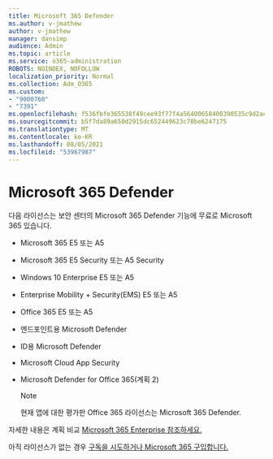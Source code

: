 ```yaml
---
title: Microsoft 365 Defender
ms.author: v-jmathew
author: v-jmathew
manager: dansimp
audience: Admin
ms.topic: article
ms.service: o365-administration
ROBOTS: NOINDEX, NOFOLLOW
localization_priority: Normal
ms.collection: Adm_O365
ms.custom:
- "9000760"
- "7391"
ms.openlocfilehash: f536fbfe365538f49cee93f77f4a56400658400390535c9d2ae142004b2c2274
ms.sourcegitcommit: b5f7da89a650d2915dc652449623c78be6247175
ms.translationtype: MT
ms.contentlocale: ko-KR
ms.lasthandoff: 08/05/2021
ms.locfileid: "53967987"
---
```

# <a name="licenses-for-microsoft-365-defender"></a>Microsoft 365 Defender

다음 라이선스는 보안 센터의 Microsoft 365 Defender 기능에 무료로 Microsoft 365 있습니다.

- Microsoft 365 E5 또는 A5
- Microsoft 365 E5 Security 또는 A5 Security
- Windows 10 Enterprise E5 또는 A5
- Enterprise Mobility + Security(EMS) E5 또는 A5
- Office 365 E5 또는 A5
- 엔드포인트용 Microsoft Defender
- ID용 Microsoft Defender
- Microsoft Cloud App Security
- Microsoft Defender for Office 365(계획 2)

    > [!NOTE]
    > 현재 앱에 대한 평가판 Office 365 라이선스는 Microsoft 365 Defender.

자세한 내용은 계획 비교 [Microsoft 365 Enterprise 참조하세요.](https://go.microsoft.com/fwlink/?linkid=2143458)

아직 라이선스가 없는 경우 [구독을 시도하거나 Microsoft 365 구입합니다.](https://go.microsoft.com/fwlink/?linkid=2143625)

